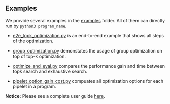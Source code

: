 ## Examples

We provide several examples in the [examples](examples) folder. All of them can directly run by `python3 program_name`.

- [e2e_topk_optimization.py](examples/e2e_topk_optimization.py) is an end-to-end example that shows all steps of the optimization.

- [group_optimization.py](examples/group_optimization.py) demonstates the usage of group optimization on top of top-k optimization.

- [optimize_and_eval.py](examples/optimize_and_eval.py) compares the performance gain and time between topk search and exhaustive search.

- [pipelet_option_gain_cost.py](examples/pipelet_option_gain_cost.py) compuates all optimization options for each pipelet in a program.

**Notice:** Please see a complete user guide [here](../how-to-use.md).
